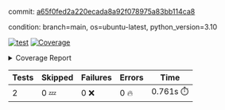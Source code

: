 commit: [a65f0fed2a220ecada8a92f078975a83bb114ca8](https://github.com/rcmdnk/python-template/tree/a65f0fed2a220ecada8a92f078975a83bb114ca8)

condition: branch=main, os=ubuntu-latest, python_version=3.10

[![test](https://github.com/rcmdnk/python-template/actions/workflows/test.yml/badge.svg)](https://github.com/rcmdnk/python-template/actions/runs/11882741066)
<a href="https://github.com/rcmdnk/python-template/blob/a65f0fed2a220ecada8a92f078975a83bb114ca8/README.md"><img alt="Coverage" src="https://img.shields.io/badge/Coverage-100%25-brightgreen.svg" /></a><details><summary>Coverage Report </summary><table><tr><th>File</th><th>Stmts</th><th>Miss</th><th>Cover</th></tr><tbody><tr><td><b>TOTAL</b></td><td><b>4</b></td><td><b>0</b></td><td><b>100%</b></td></tr></tbody></table></details>

| Tests | Skipped | Failures | Errors | Time |
| ----- | ------- | -------- | -------- | ------------------ |
| 2 | 0 :zzz: | 0 :x: | 0 :fire: | 0.761s :stopwatch: |


